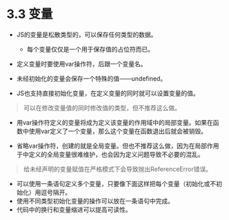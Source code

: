 # 3.3 变量

- JS的变量是松散类型的，可以保存任何类型的数据。
  - 每个变量仅仅是一个用于保存值的占位符而已。
- 定义变量时要使用var操作符，后跟一个变量名。

- 未经初始化的变量会保存一个特殊的值——undefined。
- JS也支持直接初始化变量，在定义变量的同时就可以设置变量的值。

> 可以在修改变量值的同时修改值的类型，但不推荐这么做。

- 用var操作符定义的变量将成为定义该变量的作用域中的局部变量。如果在函数中使用var定义了一个变量，那么这个变量在函数退出后就会被销毁。

- 省略var操作符，创建的就是全局变量。但也不推荐这么做，因为在局部作用于中定义的全局变量很难维护，也会因为定义问题导致不必要的混乱。

> 给未经声明的变量赋值在严格模式下会导致抛出ReferenceError错误。

- 可以使用一条语句定义多个变量，只要像下面这样把每个变量（初始化或不初始化）用逗号隔开。
- 使用不同类型初始化变量的操作可以放在一条语句中完成。
- 代码中的换行和变量缩进可以提高可读性。

